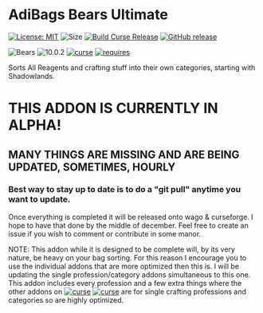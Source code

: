 # AdiBags Bears Ultimate
[![License: MIT](https://img.shields.io/badge/License-MIT-yellow.svg)](https://opensource.org/licenses/MIT)
![Size](https://img.shields.io/github/repo-size/N6REJ/AdiBags_Bears_Ultimate) 
[![Build Curse Release](https://github.com/N6REJ/AdiBags_Bears_Ultimate/actions/workflows/release.yml/badge.svg)](https://github.com/N6REJ/AdiBags_Bears_Ultimate/actions/workflows/release.yml) 
[![GitHub release](https://img.shields.io/github/release/N6REJ/AdiBags_Bears_Ultimate.svg)](https://GitHub.com/N6REJ/AdiBags_Bears_Ultimate/releases/)

![Bears](https://img.shields.io/badge/Supports-Dragonflight-0B68D7)
![10.0.2](https://img.shields.io/badge/Ready_for-10.0.2-darkgreen)
[![curse](https://img.shields.io/badge/Curseforge_Project_ID:-xxxx-purple)](https://www.curseforge.com/wow/addons/adibags_bears_Ultimate)
[![requires](https://img.shields.io/badge/Requires-AdiBags-brown)](https://www.curseforge.com/wow/addons/adibags)

Sorts All Reagents and crafting stuff into their own categories, starting with Shadowlands.

# THIS ADDON IS CURRENTLY IN ALPHA!
## MANY THINGS ARE MISSING AND ARE BEING UPDATED, SOMETIMES, HOURLY
### Best way to stay up to date is to do a "git pull" anytime you want to update.
Once everything is completed it will be released onto wago & curseforge.
I hope to have that done by the middle of december.
Feel free to create an issue if you wish to comment or contribute in some manor.


NOTE: This addon while it is designed to be complete will, by its very nature, be heavy on your bag sorting.
For this reason I encourage you to use the individual addons that are more optimized then this is.
I will be updating the single profession/category addons simultaneous to this one.
This addon includes every profession and a few extra things where the other addons
on [![curse](https://img.shields.io/badge/Curseforge-brown)](https://authors.curseforge.com/dashboard/projects) [![curse](https://img.shields.io/badge/Wago-orange)](https://addons.wago.io/user/BearLeeAble) are for single crafting
professions and categories so are highly optimized.
